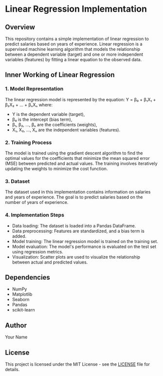 # Linear Regression Implementation

## Overview
This repository contains a simple implementation of linear regression to predict salaries based on years of experience. Linear regression is a supervised machine learning algorithm that models the relationship between a dependent variable (target) and one or more independent variables (features) by fitting a linear equation to the observed data.

## Inner Working of Linear Regression

### 1. Model Representation
The linear regression model is represented by the equation:
Y = β₀ + β₁X₁ + β₂X₂ + ... + βₙXₙ
where:
- Y is the dependent variable (target),
- β₀ is the intercept (bias term),
- β₁, β₂, ..., βₙ are the coefficients (weights),
- X₁, X₂, ..., Xₙ are the independent variables (features).

### 2. Training Process
The model is trained using the gradient descent algorithm to find the optimal values for the coefficients that minimize the mean squared error (MSE) between predicted and actual values. The training involves iteratively updating the weights to minimize the cost function.

### 3. Dataset
The dataset used in this implementation contains information on salaries and years of experience. The goal is to predict salaries based on the number of years of experience.

### 4. Implementation Steps
- Data loading: The dataset is loaded into a Pandas DataFrame.
- Data preprocessing: Features are standardized, and a bias term is added.
- Model training: The linear regression model is trained on the training set.
- Model evaluation: The model's performance is evaluated on the test set using regression metrics.
- Visualization: Scatter plots are used to visualize the relationship between actual and predicted values.

## Dependencies
- NumPy
- Matplotlib
- Seaborn
- Pandas
- scikit-learn

## Author
Your Name

## License
This project is licensed under the MIT License - see the [LICENSE](LICENSE) file for details.
